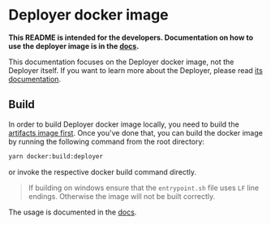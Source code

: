 # Deployer docker image

**This README is intended for the developers. Documentation on how to use the deployer image is in the
[docs](https://docs.api3.org/airnode/v0.2/grp-providers/docker/deployer-image.html).**

This documentation focuses on the Deployer docker image, not the Deployer itself. If you want to learn more about the
Deployer, please read [its documentation](../README.md).

## Build

In order to build Deployer docker image locally, you need to build the
[artifacts image first](../../../docker/README.md). Once you've done that, you can build the docker image by running the
following command from the root directory:

```bash
yarn docker:build:deployer
```

or invoke the respective docker build command directly.

> If building on windows ensure that the `entrypoint.sh` file uses `LF` line endings. Otherwise the image will not be
> built correctly.

The usage is documented in the [docs](https://docs.api3.org/airnode/v0.2/grp-providers/docker/deployer-image.html).

